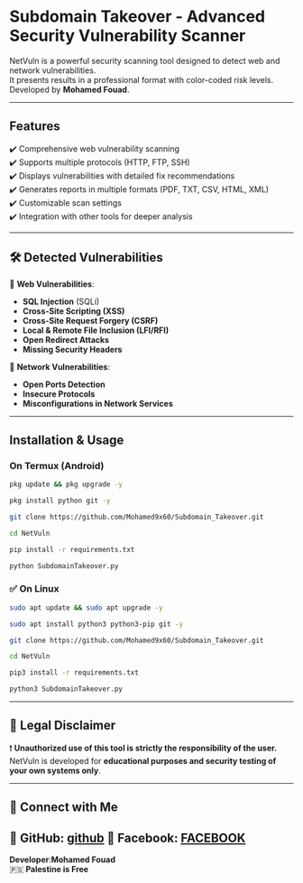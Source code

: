 

# Subdomain Takeover - Advanced Security Vulnerability Scanner   

NetVuln is a powerful security scanning tool designed to detect web and network vulnerabilities.  
It presents results in a professional format with color-coded risk levels.  
Developed by **Mohamed Fouad**.  

---

##  **Features**  
✔️ Comprehensive web vulnerability scanning  
✔️ Supports multiple protocols (HTTP, FTP, SSH)  
✔️ Displays vulnerabilities with detailed fix recommendations  
✔️ Generates reports in multiple formats (PDF, TXT, CSV, HTML, XML)  
✔️ Customizable scan settings  
✔️ Integration with other tools for deeper analysis  

---

## 🛠️ **Detected Vulnerabilities**  

🔹 **Web Vulnerabilities**:  
- **SQL Injection** (SQLi)  
- **Cross-Site Scripting (XSS)**  
- **Cross-Site Request Forgery (CSRF)**  
- **Local & Remote File Inclusion (LFI/RFI)**  
- **Open Redirect Attacks**  
- **Missing Security Headers**  

🔹 **Network Vulnerabilities**:  
- **Open Ports Detection**  
- **Insecure Protocols**  
- **Misconfigurations in Network Services**  

---

##  **Installation & Usage**  

###  **On Termux (Android)**  
```bash
pkg update && pkg upgrade -y

pkg install python git -y

git clone https://github.com/Mohamed9x60/Subdomain_Takeover.git

cd NetVuln

pip install -r requirements.txt

python SubdomainTakeover.py
```

### ✅ **On Linux**  
```bash
sudo apt update && sudo apt upgrade -y

sudo apt install python3 python3-pip git -y

git clone https://github.com/Mohamed9x60/Subdomain_Takeover.git

cd NetVuln

pip3 install -r requirements.txt

python3 SubdomainTakeover.py
```

---

## 📜 **Legal Disclaimer**  
❗ **Unauthorized use of this tool is strictly the responsibility of the user.**  
NetVuln is developed for **educational purposes and security testing of your own systems only**.  

---

## 🔗 **Connect with Me**  
📌 GitHub: [github](https://github.com/Mohamed9x60) 
📌 Facebook: [FACEBOOK](https://www.facebook.com/share/15Q7Up6Atz/)
---

 **Developer**:**Mohamed Fouad**  
🇵🇸 **Palestine is Free**  

